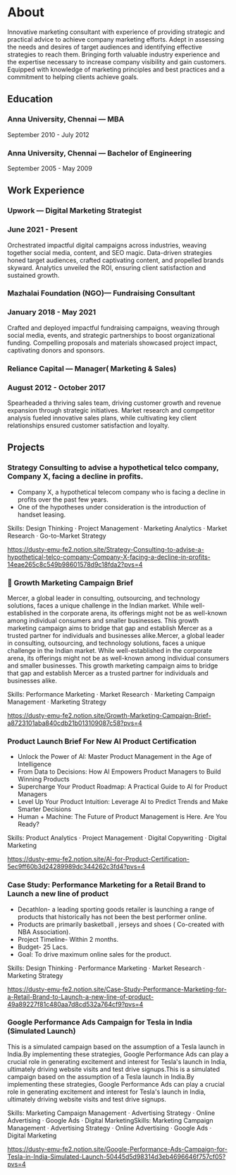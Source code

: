# About
Innovative marketing consultant with experience of providing strategic and practical advice to achieve company marketing efforts. Adept in assessing the needs and desires of target audiences and identifying effective strategies to reach them. Bringing forth valuable industry experience and the expertise necessary to increase company visibility and gain customers. Equipped with knowledge of marketing principles and best practices and a commitment to helping clients achieve goals.


## Education
### Anna University, Chennai — MBA
September 2010 - July 2012

### Anna University, Chennai — Bachelor of Engineering
September 2005 - May 2009


## Work Experience
### Upwork — Digital Marketing Strategist
### June 2021 - Present
Orchestrated impactful digital campaigns across industries, weaving together social media, content, and SEO magic. Data-driven strategies honed target audiences, crafted captivating content, and propelled brands skyward. Analytics unveiled the ROI, ensuring client satisfaction and sustained growth.

### Mazhalai Foundation (NGO)— Fundraising Consultant
### January 2018 - May 2021
Crafted and deployed impactful fundraising campaigns, weaving through social media, events, and strategic partnerships to boost organizational funding. Compelling proposals and materials showcased project impact, captivating donors and sponsors. 

### Reliance Capital — Manager( Marketing & Sales)
### August 2012 - October 2017
Spearheaded a thriving sales team, driving customer growth and revenue expansion through strategic initiatives. Market research and competitor analysis fueled innovative sales plans, while cultivating key client relationships ensured customer satisfaction and loyalty. 



## Projects
### Strategy Consulting to advise a hypothetical telco company, Company X, facing a decline in profits.
- Company X, a hypothetical telecom company who is facing a decline in profits over the past few years.
- One of the hypotheses under consideration is the introduction of handset leasing.

Skills: Design Thinking · Project Management · Marketing Analytics · Market Research · Go-to-Market Strategy

https://dusty-emu-fe2.notion.site/Strategy-Consulting-to-advise-a-hypothetical-telco-company-Company-X-facing-a-decline-in-profits-14eae265c8c549b98601578d9c18fda2?pvs=4

### 🚀 Growth Marketing Campaign Brief
   Mercer, a global leader in consulting, outsourcing, and technology solutions, faces a unique challenge in the Indian market. While well-established in the corporate arena, its offerings might not be as well-known among individual consumers and smaller businesses. This growth marketing campaign aims to bridge that gap and establish Mercer as a trusted partner for individuals and businesses alike.Mercer, a global leader in consulting, outsourcing, and technology solutions, faces a unique challenge in the Indian market. While well-established in the corporate arena, its offerings might not be as well-known among individual consumers and smaller businesses. This growth marketing campaign aims to bridge that gap and establish Mercer as a trusted partner for individuals and businesses alike.

Skills: Performance Marketing · Market Research · Marketing Campaign Management · Marketing Strategy

https://dusty-emu-fe2.notion.site/Growth-Marketing-Campaign-Brief-a8723101aba840cdb21b013109087c58?pvs=4

### Product Launch Brief For New AI Product Certification
- Unlock the Power of AI: Master Product Management in the Age of Intelligence
- From Data to Decisions: How AI Empowers Product Managers to Build Winning Products
- Supercharge Your Product Roadmap: A Practical Guide to AI for Product Managers
- Level Up Your Product Intuition: Leverage AI to Predict Trends and Make Smarter Decisions
- Human + Machine: The Future of Product Management is Here. Are You Ready?

Skills: Product Analytics · Project Management · Digital Copywriting · Digital Marketing

https://dusty-emu-fe2.notion.site/AI-for-Product-Certification-5ec9ff60b3d24289989dc344262c3fd4?pvs=4

### Case Study: Performance Marketing for a Retail Brand to Launch a new line of product
- Decathlon- a leading sporting goods retailer is launching a range of products that historically has not   been the best performer online.
- Products are primarily basketball , jerseys and shoes ( Co-created with NBA Association).
- Project Timeline- Within 2 months.
- Budget- 25 Lacs.
- Goal: To drive maximum online sales for the product.

Skills: Design Thinking · Performance Marketing · Market Research · Marketing Strategy

https://dusty-emu-fe2.notion.site/Case-Study-Performance-Marketing-for-a-Retail-Brand-to-Launch-a-new-line-of-product-49a89227f81c480aa7d8cd532a764cf9?pvs=4

### Google Performance Ads Campaign for Tesla in India (Simulated Launch)

   This is a simulated campaign based on the assumption of a Tesla launch in India.By implementing these strategies, Google Performance Ads can play a crucial role in generating excitement and interest for Tesla's launch in India, ultimately driving website visits and test drive signups.This is a simulated campaign based on the assumption of a Tesla launch in India.By implementing these strategies, Google Performance Ads can play a crucial role in generating excitement and interest for Tesla's launch in India, ultimately driving website visits and test drive signups.

Skills: Marketing Campaign Management · Advertising Strategy · Online Advertising · Google Ads · Digital MarketingSkills: Marketing Campaign Management · Advertising Strategy · Online Advertising · Google Ads · Digital Marketing

https://dusty-emu-fe2.notion.site/Google-Performance-Ads-Campaign-for-Tesla-in-India-Simulated-Launch-50445d5d98314d3eb4696646f757cf05?pvs=4

